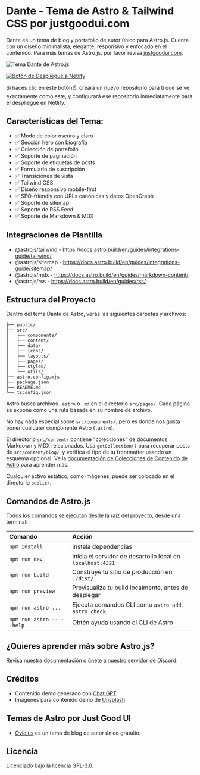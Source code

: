 # Dante - Tema de Astro & Tailwind CSS por justgoodui.com

Dante es un tema de blog y portafolio de autor único para Astro.js. Cuenta con un diseño minimalista, elegante, responsivo y enfocado en el contenido. Para más temas de Astro.js, por favor revisa [justgoodui.com](https://justgoodui.com/).

![Tema Dante de Astro.js](public/dante-preview.jpg)

[![Botón de Despliegue a Netlify](https://www.netlify.com/img/deploy/button.svg)](https://app.netlify.com/start/deploy?repository=https://github.com/JustGoodUI/dante-astro-theme)

Si haces clic en este botón☝️, creará un nuevo repositorio para ti que se ve exactamente como este, y configurará ese repositorio inmediatamente para el despliegue en Netlify.

## Características del Tema:

- ✅ Modo de color oscuro y claro
- ✅ Sección hero con biografía
- ✅ Colección de portafolio
- ✅ Soporte de paginación
- ✅ Soporte de etiquetas de posts
- ✅ Formulario de suscripción
- ✅ Transiciones de vista
- ✅ Tailwind CSS
- ✅ Diseño responsivo mobile-first
- ✅ SEO-friendly con URLs canónicas y datos OpenGraph
- ✅ Soporte de sitemap
- ✅ Soporte de RSS Feed
- ✅ Soporte de Markdown & MDX

## Integraciones de Plantilla

- @astrojs/tailwind - https://docs.astro.build/en/guides/integrations-guide/tailwind/
- @astrojs/sitemap - https://docs.astro.build/en/guides/integrations-guide/sitemap/
- @astrojs/mdx - https://docs.astro.build/en/guides/markdown-content/
- @astrojs/rss - https://docs.astro.build/en/guides/rss/

## Estructura del Proyecto

Dentro del tema Dante de Astro, verás las siguientes carpetas y archivos:

```text
├── public/
├── src/
│   ├── components/
│   ├── content/
│   ├── data/
│   ├── icons/
│   ├── layouts/
│   ├── pages/
│   ├── styles/
│   └── utils/
├── astro.config.mjs
├── package.json
├── README.md
└── tsconfig.json
```

Astro busca archivos `.astro` o `.md` en el directorio `src/pages/`. Cada página se expone como una ruta basada en su nombre de archivo.

No hay nada especial sobre `src/components/`, pero es donde nos gusta poner cualquier componente Astro (`.astro`).

El directorio `src/content/` contiene "colecciones" de documentos Markdown y MDX relacionados. Usa `getCollection()` para recuperar posts de `src/content/blog/`, y verifica el tipo de tu frontmatter usando un esquema opcional. Ve la [documentación de Colecciones de Contenido de Astro](https://docs.astro.build/en/guides/content-collections/) para aprender más.

Cualquier activo estático, como imágenes, puede ser colocado en el directorio `public/`.

## Comandos de Astro.js

Todos los comandos se ejecutan desde la raíz del proyecto, desde una terminal:

| Comando                   | Acción                                           |
| :------------------------ | :----------------------------------------------- |
| `npm install`             | Instala dependencias                             |
| `npm run dev`             | Inicia el servidor de desarrollo local en `localhost:4321` |
| `npm run build`           | Construye tu sitio de producción en `./dist/`    |
| `npm run preview`         | Previsualiza tu build localmente, antes de desplegar |
| `npm run astro ...`       | Ejecuta comandos CLI como `astro add`, `astro check` |
| `npm run astro -- --help` | Obtén ayuda usando el CLI de Astro               |

## ¿Quieres aprender más sobre Astro.js?

Revisa [nuestra documentación](https://docs.astro.build) o únete a nuestro [servidor de Discord](https://astro.build/chat).

## Créditos

- Contenido demo generado con [Chat GPT](https://chat.openai.com/)
- Imágenes para contenido demo de [Unsplash](https://unsplash.com/)

## Temas de Astro por Just Good UI

- [Ovidius](https://github.com/JustGoodUI/ovidius-astro-theme) es un tema de blog de autor único gratuito.

## Licencia

Licenciado bajo la licencia [GPL-3.0](https://github.com/JustGoodUI/dante-astro-theme/blob/main/LICENSE).
